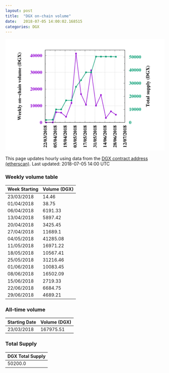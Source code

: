 ```yaml
---
layout: post
title:  "DGX on-chain volume"
date:   2018-07-05 14:00:02.168515
categories: DGX
---
```


![DGX volume graph](dgxvolume_scripts/out.png)


This page updates hourly using data from the [DGX contract address (etherscan)](https://etherscan.io/token/0x4f3afec4e5a3f2a6a1a411def7d7dfe50ee057bf). Last updated:
2018-07-05 14:00 UTC

### Weekly volume table

Week Starting | Volume (DGX)
--- | ---
23/03/2018|14.46
01/04/2018|38.75
06/04/2018|6191.33
13/04/2018|5897.42
20/04/2018|3425.45
27/04/2018|11689.1
04/05/2018|41285.08
11/05/2018|16971.22
18/05/2018|10567.41
25/05/2018|31216.46
01/06/2018|10083.45
08/06/2018|16502.09
15/06/2018|2719.33
22/06/2018|6684.75
29/06/2018|4689.21


### All-time volume

Starting Date | Volume (DGX)
--- | ---
23/03/2018|167975.51

### Total Supply

| DGX Total Supply |
| --- |
|50200.0|

